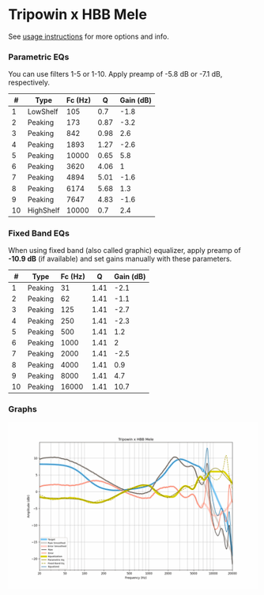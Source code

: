 # Tripowin x HBB Mele
See [usage instructions](https://github.com/jaakkopasanen/AutoEq#usage) for more options and info.

### Parametric EQs
You can use filters 1-5 or 1-10. Apply preamp of -5.8 dB or -7.1 dB, respectively.

|   # | Type      |   Fc (Hz) |    Q |   Gain (dB) |
|-----|-----------|-----------|------|-------------|
|   1 | LowShelf  |       105 | 0.7  |        -1.8 |
|   2 | Peaking   |       173 | 0.87 |        -3.2 |
|   3 | Peaking   |       842 | 0.98 |         2.6 |
|   4 | Peaking   |      1893 | 1.27 |        -2.6 |
|   5 | Peaking   |     10000 | 0.65 |         5.8 |
|   6 | Peaking   |      3620 | 4.06 |         1   |
|   7 | Peaking   |      4894 | 5.01 |        -1.6 |
|   8 | Peaking   |      6174 | 5.68 |         1.3 |
|   9 | Peaking   |      7647 | 4.83 |        -1.6 |
|  10 | HighShelf |     10000 | 0.7  |         2.4 |

### Fixed Band EQs
When using fixed band (also called graphic) equalizer, apply preamp of **-10.9 dB** (if available) and set gains manually with these parameters.

|   # | Type    |   Fc (Hz) |    Q |   Gain (dB) |
|-----|---------|-----------|------|-------------|
|   1 | Peaking |        31 | 1.41 |        -2.1 |
|   2 | Peaking |        62 | 1.41 |        -1.1 |
|   3 | Peaking |       125 | 1.41 |        -2.7 |
|   4 | Peaking |       250 | 1.41 |        -2.3 |
|   5 | Peaking |       500 | 1.41 |         1.2 |
|   6 | Peaking |      1000 | 1.41 |         2   |
|   7 | Peaking |      2000 | 1.41 |        -2.5 |
|   8 | Peaking |      4000 | 1.41 |         0.9 |
|   9 | Peaking |      8000 | 1.41 |         4.7 |
|  10 | Peaking |     16000 | 1.41 |        10.7 |

### Graphs
![](./Tripowin%20x%20HBB%20Mele.png)
